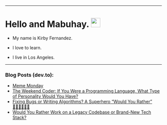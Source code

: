 
<img src="https://komarev.com/ghpvc/?username=kirbygit&style=flat-square&color=blue" alt=""/>

---
<h1>
  Hello and Mabuhay.
  <img src="https://media.giphy.com/media/hvRJCLFzcasrR4ia7z/giphy.gif" width="30px"/>
</h1>

- My name is Kirby Fernandez.

- I love to learn.

- I live in Los Angeles.

---

### Blog Posts (dev.to):
<!-- BLOG-POST-LIST:START -->
- [Meme Monday](https://dev.to/ben/meme-monday-4j21)
- [The Weekend Coder: If You Were a Programming Language, What Type of Personality Would You Have?](https://dev.to/codenewbieteam/the-weekend-coder-if-you-were-a-programming-language-what-type-of-personality-would-you-have-22ho)
- [Fixing Bugs or Writing Algorithms? A Superhero “Would You Rather” 🦸🏻‍♀️💥🦸🏻](https://dev.to/codenewbieteam/fixing-bugs-or-writing-algorithms-a-superhero-would-you-rather-4l9m)
- [Would You Rather Work on a Legacy Codebase or Brand-New Tech Stack?](https://dev.to/codenewbieteam/would-you-rather-work-on-a-legacy-codebase-or-brand-new-tech-stack-3eeb)
<!-- BLOG-POST-LIST:END -->
